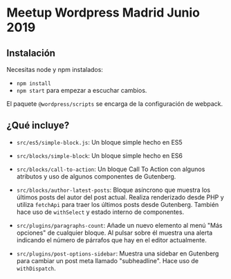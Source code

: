 # Meetup Wordpress Madrid Junio 2019

## Instalación

Necesitas node y npm instalados:

- `npm install`
- `npm start` para empezar a escuchar cambios.

El paquete `@wordpress/scripts` se encarga de la configuración de webpack.

## ¿Qué incluye?

- `src/es5/simple-block.js`: Un bloque simple hecho en ES5

- `src/blocks/simple-block`: Un bloque simple hecho en ES6

- `src/blocks/call-to-action`: Un bloque Call To Action con algunos atributos y uso de algunos componentes de Gutenberg.

- `src/blocks/author-latest-posts`: Bloque asíncrono que muestra los últimos posts del autor del post actual. Realiza renderizado desde PHP y utiliza `fetchApi` para traer los últimos posts desde Gutenberg. También hace uso de `withSelect` y estado interno de componentes.

- `src/plugins/paragraphs-count`: Añade un nuevo elemento al menú "Más opciones" de cualquier bloque. Al pulsar sobre él muestra una alerta indicando el número de párrafos que hay en el editor actualmente.

- `src/plugins/post-options-sidebar`: Muestra una sidebar en Gutenberg para cambiar un post meta llamado "subheadline". Hace uso de `withDispatch`.

